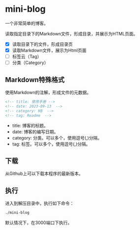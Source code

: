 <!-- title: 使用手册 -->
<!-- date: 2023-09-13  -->
<!-- category: KB  -->
<!-- tag: Readme  -->

# mini-blog

一个非常简单的博客。

读取指定目录下的Markdown文件，形成目录，并展示为HTML页面。

- [x] 读取目录下的文件，形成目录页
- [x] 读取Markdown文件，展示为Html页面
- [ ] 标签云（Tag）
- [ ] 分类（Category）

## Markdown特殊格式

使用Markdown的注解，形成文件的元数据。

```md
<!-- title: 使用手册 -->
<!-- date: 2023-09-13  -->
<!-- category: KB  -->
<!-- tag: Readme  -->
```
* title: 博客的标题。
* date: 博客的编写日期。
* category: 分类。可以多个，使用逗号(,)分隔。
* tag: 标签。可以多个，使用逗号(,)分隔。

## 下载

从Github上可以下载本程序的最新版本。

## 执行

进入到解压目录中，执行如下命令：

```bash
./mini-blog
```

默认情况下，在3000端口下执行。
